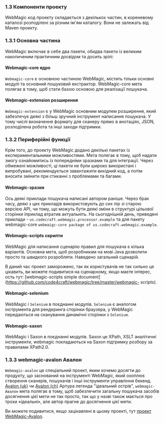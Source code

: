 ### 1.3 Компоненти проекту

WebMagic код проекту складається з декількох частин, в кореневому каталозі розподілені за різним ім'ям каталогу. Вони не залежать від Maven проекту.

### 1.3.1 Основна частина

WebMagic включає в себе два пакети, обидва пакети із великим накопиченим практичним досвідом та досить зрілі:

#### Webmagic-core ядро

`Webmagic-core` є основною частиною WebMagic, містить тільки основні модулі та основний пошуковий екстрактор. WebMagic-core мета полягає в тому, щоб стати базою основою для реалізації пошукача.

#### Webmagic-extension розширення

`Webmagic-extension` є у WebMagic основним модулем розширення, який забезпечує деякі з більш зручний інструмент написання пошукача. У тому числі визначення формату для сканеру прямо в анотаціях, JSON, розподілена робота та інші заходи підтримки.

### 1.3.2 Периферійні функції

Крім того, до проекту WebMagic додано декількі пакетах із експериментальними можливостями. Мета полягає в тому, щоб надати змогу ознайомитись із попередніми зразками та для інтеграції. Через обмежені можливості, ці пакети не були широко використані і випробувані, рекомендується  завантажити вихідний код, а потім вносити змінити при стиканні з проблемами та багами.

#### Webmagic-зразки

Ось деякі приклади пошукача написані автором раніше. Через брак часу, деякі з цих прикладів використовують до сих пір зі старою версією API, чи тому, що можуть бути деякі зміни в структурі цільової сторінки іприклад втратив актуальніть. На сьогоднішній день, приведені приклади - `us.codecraft.webmagic.processor.example` та для пакету webmagic-core `webmaigc-core package of us.codecraft.webmagic.example`.

#### Webmagic-scripts скрипти

WebMagic для написання сценарію правил для пошукача є кілька варіантів. Основна мета, щоб розробникам на мові Java дозволити просто та швидкого розробляти. Наведено загальний сценарій.

В даний час проект заморожено, так як користувачів не так сильно це цікавить, ви можете подивитися на сценарному, якщо маєте інтерес, ость тут: [webmagic-scripts simple document](https://github.com/code4craft/webmagic/tree/master/webmagic- scripts).

#### Webmagic-selenium

WebMagic і `Selenium` в поєднанні модулів. `Selenium` є аналогом інструмента для рендеринга сторінки браузера, у WebMagic передаються на сканування динамічні сторінки з `Selenium`.

#### Webmagic-saxon

WebMagic і Saxon в поєднанні модулів. Saxon це XPath, XSLT аналітичні інструменти, webmagic покладаються на Saxon підтримку розбору за правилами XPath2.0.

### 1.3.3 webmagic-avalon Авалон

`Webmagic-avalon` це спеціальний проект, яким хочемо досягти до продукту, що заснований на інструменті WebMagic, який охоплює створення сканерів, пошукачів і інші інструменти управління бекенд. [Avalon (uk)](https://uk.wikipedia.org/wiki/%D0%90%D0%B2%D0%B0%D0%BB%D0%BE%D0%BD) чи [Avalon (ch)](http://zh.wikipedia.org/wiki/%E9%98%BF%E7%93%A6%E9%9A%86) Артура легенда "ідеальний острів", `webmagic-Авалон` мета полягає в тому, щоб забезпечити загальну пошукача засобів досягнення цієї мети не так просто, так що у назві також мається про трохи «ідеальні», але автор прагне до досягнення цієї мети.

Ви можете подивитися, якщо зацікавлені в цьому проекті, тут [проект WebMagic-Avalon](https://github.com/code4craft/webmagic/issues/43).
